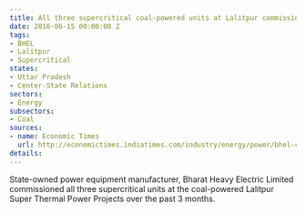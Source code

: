 ```yaml
---
title: All three supercritical coal-powered units at Lalitpur commissioned by BHEL
date: 2016-06-15 00:00:00 Z
tags:
- BHEL
- Lalitpur
- Supercritical
states:
- Uttar Pradesh
- Center-State Relations
sectors:
- Energy
subsectors:
- Coal
sources:
- name: Economic Times
  url: http://economictimes.indiatimes.com/industry/energy/power/bhel-commissions-3-supercritical-thermal-units-in-uttar-pradesh/articleshow/52622232.cms
details: 
---
```


State-owned power equipment manufacturer, Bharat Heavy Electric Limited commissioned all three supercritical units at the coal-powered Lalitpur Super Thermal Power Projects over the past 3 months.
